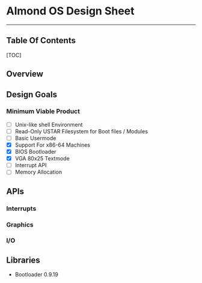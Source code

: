# Almond OS Design Sheet

------

## Table Of Contents

[TOC]



## Overview

## Design Goals

### Minimum Viable Product

- [ ] Unix-like shell Environment
- [ ] Read-Only USTAR Filesystem for Boot files / Modules
- [ ] Basic Usermode
- [x] Support For x86-64 Machines
- [x] BIOS Bootloader
- [x] VGA 80x25 Textmode
- [ ] Interrupt API
- [ ] Memory Allocation

## APIs

### Interrupts

### Graphics

### I/O



## Libraries

- Bootloader 0.9.19

